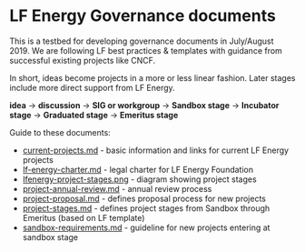 # LF Energy Governance documents

This is a testbed for developing governance documents in July/August 2019. We are following LF best practices & templates with guidance from successful existing projects like CNCF.

In short, ideas become projects in a more or less linear fashion. Later stages include more direct support from LF Energy.

<b>idea</b> → <b>discussion</b> → <b>SIG or workgroup</b> → <b>Sandbox stage</b> → <b>Incubator stage</b> → <b>Graduated stage</b> → <b>Emeritus stage</b>

Guide to these documents:

* [current-projects.md](current-projects.md) - basic information and links for current LF Energy projects
* [lf-energy-charter.md](lf-energy-charter.md) - legal charter for LF Energy Foundation
* [lfenergy-project-stages.png](lfenergy-project-stages) - diagram showing project stages
* [project-annual-review.md](project-annual-review.md) - annual review process
* [project-proposal.md](project-proposal.md) - defines proposal process for new projects
* [project-stages.md](project-stages.md) - defines project stages from Sandbox through Emeritus (based on LF template)
* [sandbox-requirements.md](sandbox-requirements.md) - guideline for new projects entering at sandbox stage
